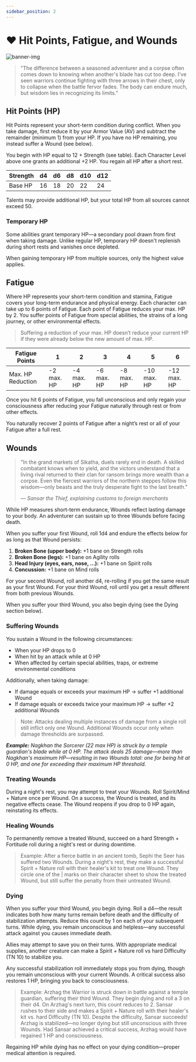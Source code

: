 ```yaml
---
sidebar_position: 2
---
```


# ❤️ Hit Points, Fatigue, and Wounds

![banner-img](/img/banner/hp-wounds-banner.png)

> "The difference between a seasoned adventurer and a corpse often comes down to knowing when another's blade has cut too deep. I've seen warriors continue fighting with three arrows in their chest, only to collapse when the battle fervor fades. The body can endure much, but wisdom lies in recognizing its limits."
> 

## Hit Points (HP)

Hit Points represent your short-term condition during conflict. When you take damage, first reduce it by your Armor Value (AV) and subtract the remainder (minimum 1) from your HP. If you have no HP remaining, you instead suffer a Wound (see below).

You begin with HP equal to 12 + Strength (see table). Each Character Level above one grants an additional +2 HP. You regain all HP after a short rest.

| Strength | d4 | d6 | d8 | d10 | d12 |
| --- | --- | --- | --- | --- | --- |
| Base HP | 16 | 18 | 20 | 22 | 24 |

Talents may provide additional HP, but your total HP from all sources cannot exceed 50.

### Temporary HP

Some abilities grant temporary HP—a secondary pool drawn from first when taking damage. Unlike regular HP, temporary HP doesn't replenish during short rests and vanishes once depleted.

When gaining temporary HP from multiple sources, only the highest value applies.

## Fatigue

Where HP represents your short-term condition and stamina, Fatigue covers your long-term endurance and physical energy. Each character can take up to 6 points of Fatigue. Each point of Fatigue reduces your max. HP by 2. You suffer points of Fatigue from special abilities, the strains of a long journey, or other environmental effects.

> Suffering a reduction of your max. HP doesn’t reduce your current HP if they were already below the new amount of max. HP.
> 

| Fatigue Points | 1 | 2 | 3 | 4 | 5 | 6 |
| --- | --- | --- | --- | --- | --- | --- |
| Max. HP Reduction | -2 max. HP | -4 max. HP | -6 max. HP | -8 max. HP | -10 max. HP | -12 max. HP |

Once you hit 6 points of Fatigue, you fall unconscious and only regain your consciousness after reducing your Fatigue naturally through rest or from other effects.

You naturally recover 2 points of Fatigue after a night’s rest or all of your Fatigue after a full rest.

## Wounds

> "In the grand markets of Sikatha, duels rarely end in death. A skilled combatant knows when to yield, and the victors understand that a living rival returned to their clan for ransom brings more wealth than a corpse. Even the fiercest warriors of the northern steppes follow this wisdom—only beasts and the truly desperate fight to the last breath."
> 
> 
> — *Sansar the Thief, explaining customs to foreign merchants*
> 

While HP measures short-term endurance, Wounds reflect lasting damage to your body. An adventurer can sustain up to three Wounds before facing death.

When you suffer your first Wound, roll 1d4 and endure the effects below for as long as that Wound persists:

1. **Broken Bone (upper body):** +1 bane on Strength rolls
2. **Broken Bone (legs):** +1 bane on Agility rolls
3. **Head Injury (eyes, ears, nose, …):** +1 bane on Spirit rolls
4. **Concussion:** +1 bane on Mind rolls

For your second Wound, roll another d4, re-rolling if you get the same result as your first Wound. For your third Wound, roll until you get a result different from both previous Wounds.

When you suffer your third Wound, you also begin dying (see the Dying section below).

### Suffering Wounds

You sustain a Wound in the following circumstances:

- When your HP drops to 0
- When hit by an attack while at 0 HP
- When affected by certain special abilities, traps, or extreme environmental conditions

Additionally, when taking damage:

- If damage equals or exceeds your maximum HP → suffer +1 additional Wound
- If damage equals or exceeds twice your maximum HP → suffer +2 additional Wounds

> Note: Attacks dealing multiple instances of damage from a single roll still inflict only one Wound. Additional Wounds occur only when damage thresholds are surpassed.
> 

***Example:*** *Nagkhan the Sorcerer (22 max HP) is struck by a temple guardian's blade while at 0 HP. The attack deals 25 damage—more than Nagkhan's maximum HP—resulting in two Wounds total: one for being hit at 0 HP, and one for exceeding their maximum HP threshold.*

### Treating Wounds

During a night's rest, you may attempt to treat your Wounds. Roll Spirit/Mind + Nature once per Wound. On a success, the Wound is treated, and its negative effects cease. The Wound reopens if you drop to 0 HP again, reinstating its effects.

### Healing Wounds

To permanently remove a treated Wound, succeed on a hard Strength + Fortitude roll during a night's rest or during downtime.

> Example: After a fierce battle in an ancient tomb, Sephi the Seer has suffered two Wounds. During a night's rest, they make a successful Spirit + Nature roll with their healer's kit to treat one Wound. They circle one of the | marks on their character sheet to show the treated Wound, but still suffer the penalty from their untreated Wound.
> 

### Dying

When you suffer your third Wound, you begin dying. Roll a d4—the result indicates both how many turns remain before death and the difficulty of stabilization attempts. Reduce this count by 1 on each of your subsequent turns. While dying, you remain unconscious and helpless—any successful attack against you causes immediate death.

Allies may attempt to save you on their turns. With appropriate medical supplies, another creature can make a Spirit + Nature roll vs hard Difficulty (TN 10) to stabilize you.

Any successful stabilization roll immediately stops you from dying, though you remain unconscious with your current Wounds. A critical success also restores 1 HP, bringing you back to consciousness.

> Example: Arzhag the Warrior is struck down in battle against a temple guardian, suffering their third Wound. They begin dying and roll a 3 on their d4. On Arzhag's next turn, this count reduces to 2. Sansar rushes to their side and makes a Spirit + Nature roll with their healer's kit vs. hard Difficulty (TN 10). Despite the difficulty, Sansar succeeds! Arzhag is stabilized—no longer dying but still unconscious with three Wounds. Had Sansar achieved a critical success, Arzhag would have regained 1 HP and consciousness.
> 

Regaining HP while dying has no effect on your dying condition—proper medical attention is required.
